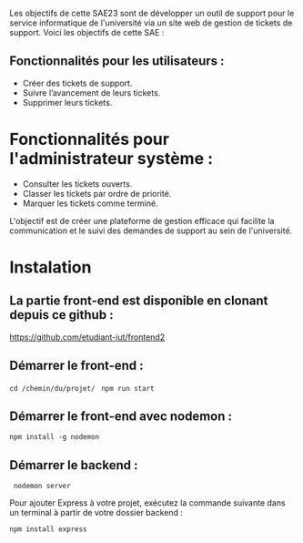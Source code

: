 Les objectifs de cette SAE23 sont de développer un outil de support pour le service informatique de l'université via un site web de gestion de tickets de support. Voici les objectifs de cette SAE :

## Fonctionnalités pour les utilisateurs :
* Créer des tickets de support.
* Suivre l’avancement de leurs tickets.
* Supprimer leurs tickets.

# Fonctionnalités pour l'administrateur système :
* Consulter les tickets ouverts.
* Classer les tickets par ordre de priorité.
* Marquer les tickets comme terminé.

L'objectif est de créer une plateforme de gestion efficace qui facilite la communication et le suivi des demandes de support au sein de l'université.

# Instalation

## La partie front-end est disponible en clonant depuis ce github :

https://github.com/etudiant-iut/frontend2


## Démarrer le front-end : 

``` cd /chemin/du/projet/ ```
``` npm run start```

 ## Démarrer le front-end avec nodemon :

```npm install -g nodemon```

## Démarrer le backend :

``` nodemon server```

Pour ajouter Express à votre projet, exécutez la commande suivante dans un terminal à partir de votre dossier backend :

```npm install express```


